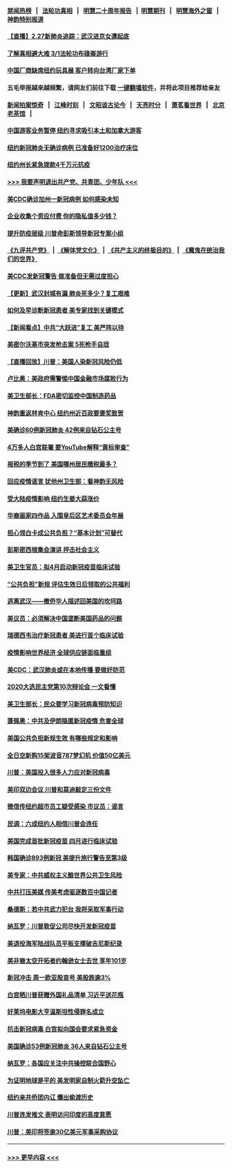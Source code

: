 #### [禁闻热榜](热点新闻.md?=0)  &nbsp;&nbsp;|&nbsp;&nbsp; [法轮功真相](https://github.com/gfw-breaker/truth/blob/master/README.md?=0) &nbsp;&nbsp;|&nbsp;&nbsp; [明慧二十周年报告](https://github.com/gfw-breaker/mh-reports/blob/master/README.md?=0) &nbsp;&nbsp;|&nbsp;&nbsp;[明慧期刊](https://github.com/gfw-breaker/mh-qikan) &nbsp;&nbsp;|&nbsp;&nbsp; [明慧海外之窗](https://github.com/gfw-breaker/mh-news/blob/master/README.md?=0) &nbsp;&nbsp;|&nbsp;&nbsp; [神韵特别报道](https://github.com/gfw-breaker/mh-news/blob/master/shenyun.md?=0)
#### [【直播】2.27新肺炎追踪：武汉进京女遭起底](../pages/nsc412/n11900415.md?t=02272302) 
#### [了解真相避大难  3/1法轮功布碌崙游行](../pages/nsc412/n11899501.md?t=02272302) 
#### [中国厂商缺席纽约玩具展  客户转向台湾厂家下单](../pages/nsc412/n11899505.md?t=02272302) 
#### 五毛举报越来越频繁，请网友们前往下载 [一键翻墙软件](https://github.com/gfw-breaker/ssr-accounts)，并将此项目推荐给亲友
#### [新闻拍案惊奇](https://github.com/gfw-breaker/banned-news/blob/master/pages/link4.md) &nbsp;&nbsp;|&nbsp;&nbsp; [江峰时刻](https://github.com/gfw-breaker/banned-news/blob/master/pages/link4.md) &nbsp;&nbsp;|&nbsp;&nbsp; [文昭谈古论今](https://github.com/gfw-breaker/banned-news/blob/master/pages/link4.md) &nbsp;&nbsp;|&nbsp;&nbsp; [天亮时分](https://github.com/gfw-breaker/banned-news/blob/master/pages/link4.md) &nbsp;&nbsp;|&nbsp;&nbsp; [萧茗看世界](https://github.com/gfw-breaker/banned-news/blob/master/pages/link4.md) &nbsp;&nbsp;|&nbsp;&nbsp; [北京老茶馆](https://github.com/gfw-breaker/banned-news/blob/master/pages/link4.md) &nbsp;&nbsp;|&nbsp;&nbsp; 
#### [中国游客业务暂停  纽约寻求吸引本土和加拿大游客](../pages/nsc412/n11899492.md?t=02272302) 
#### [纽约新冠肺炎无确诊病例  已准备好1200治疗床位](../pages/nsc412/n11899474.md?t=02272302) 
#### [纽约州长紧急拨款4千万元抗疫](../pages/nsc412/n11899477.md?t=02272302) 
#### [>>> 我要声明退出共产党、共青团、少年队 <<<](https://github.com/begood0513/goodnews/blob/master/quit/letter.md) 
#### [美CDC确诊加州一新冠病例 如何感染未知](../pages/nsc412/n11899165.md?t=02272302) 
#### [企业收集个资应付费 你的隐私值多少钱？](../pages/nsc412/n11898097.md?t=02272302) 
#### [提升防疫层级 川普命彭斯领导新冠专案小组](../pages/nsc412/n11898934.md?t=02272302) 
#### [《九评共产党》](https://github.com/begood0513/9ping.md/blob/master/README.md) &nbsp;|&nbsp; [《解体党文化》](../../../../jtdwh.md/blob/master/README.md)  &nbsp;|&nbsp; [《共产主义的终极目的》](../../../../gczydzjmd.md/blob/master/README.md) &nbsp;|&nbsp; [《魔鬼在统治我们的世界》](../../../../mgztzwmdsj.md/blob/master/README.md) 
#### [美CDC发新冠警告 做准备但无需过度担心](../pages/nsc412/n11898923.md?t=02272302) 
#### [【更新】武汉封城有漏 肺炎死多少？复工艰难](../pages/nsc412/n11890652.md?t=02272302) 
#### [如何及早诊断新冠患者 美专家找到关键模式](../pages/nsc412/n11898626.md?t=02272302) 
#### [【新闻看点】中共“大跃进”复工 美严阵以待](../pages/nsc412/n11898221.md?t=02272302) 
#### [美密尔沃基市突发枪击案 5死枪手自戕](../pages/nsc412/n11898687.md?t=02272302) 
#### [【直播回放】川普：美国人染新冠风险仍低](../pages/nsc412/n11898088.md?t=02272302) 
#### [卢比奥：美政府需警惕中国金融市场腐败行为](../pages/nsc412/n11898327.md?t=02272302) 
#### [美卫生部长：FDA密切监控中国制造药品](../pages/nsc412/n11898231.md?t=02272302) 
#### [神韵重返林肯中心 纽约州近百政要褒奖致贺](../pages/nsc412/n11893366.md?t=02272302) 
#### [美确诊60例新冠肺炎 42例来自钻石公主号](../pages/nsc412/n11898098.md?t=02272302) 
#### [4万多人白宫联署 要YouTube解释“黄标审查”](../pages/nsc412/n11897803.md?t=02272302) 
#### [报税的季节到了 美国哪州居民缴税最多？](../pages/nsc412/n11897626.md?t=02272302) 
#### [回应疫情谣言 犹他州卫生部：看神韵无风险](../pages/nsc412/n11896078.md?t=02272302) 
#### [受大陆疫情影响  纽约生姜大蒜涨价](../pages/nsc412/n11896485.md?t=02272302) 
#### [华裔画家四作品  入围皇后区艺术委员会年展](../pages/nsc412/n11896497.md?t=02272302) 
#### [担心领白卡成公共负担？“基本计划”可替代](../pages/nsc412/n11896478.md?t=02272302) 
#### [彭斯密西根集会演讲 抨击社会主义](../pages/nsc412/n11896543.md?t=02272302) 
#### [美卫生官员：拟4月启动新冠疫苗临床试验](../pages/nsc412/n11896357.md?t=02272302) 
#### [“公共负担”新规  评估生效日后领取的公共福利](../pages/nsc412/n11893847.md?t=02272302) 
#### [逃离武汉——撤侨华人描述回美国的坎坷路](../pages/nsc412/n11895897.md?t=02272302) 
#### [美议员：必须解决中国垄断美国药品的问题](../pages/nsc412/n11895991.md?t=02272302) 
#### [瑞德西韦治疗新冠患者 美进行首个临床试验](../pages/nsc412/n11895845.md?t=02272302) 
#### [疫情影响世界经济 全球供应链面临重组](../pages/nsc412/n11895634.md?t=02272302) 
#### [美CDC：武汉肺炎或在本地传播 要做好防范](../pages/nsc412/n11895597.md?t=02272302) 
#### [2020大选民主党第10次辩论会 一文看懂](../pages/nsc412/n11895486.md?t=02272302) 
#### [美卫生部长：民众要学习新冠病毒预防知识](../pages/nsc412/n11895308.md?t=02272302) 
#### [蓬佩奥：中共及伊朗隐匿新冠疫情 危害全球](../pages/nsc412/n11895492.md?t=02272302) 
#### [美国公共负担新规生效 有哪些规定和影响](../pages/nsc412/n11893866.md?t=02272302) 
#### [全日空新购15架波音787梦幻机 价值50亿美元](../pages/nsc412/n11895154.md?t=02272302) 
#### [川普：美国投入很多人力应对新冠病毒](../pages/nsc412/n11894977.md?t=02272302) 
#### [美印双边会议 川普和莫迪敲定三份文件](../pages/nsc412/n11894247.md?t=02272302) 
#### [微信传纽约超市员工疑受感染  市议员：谣言](../pages/nsc412/n11893861.md?t=02272302) 
#### [民调：六成纽约人相信川普会连任](../pages/nsc412/n11893884.md?t=02272302) 
#### [美国完成首批新冠疫苗 四月进行临床试验](../pages/nsc412/n11893526.md?t=02272302) 
#### [韩国确诊893例新冠 美提升旅行警告至第3级](../pages/nsc412/n11893662.md?t=02272302) 
#### [美专家：中共威权主义酿世界公共卫生风险](../pages/nsc412/n11893474.md?t=02272302) 
#### [中共打压美媒 传美考虑驱逐数百中国记者](../pages/nsc412/n11893178.md?t=02272302) 
#### [桑德斯：若中共武力犯台 我将采取军事行动](../pages/nsc412/n11893282.md?t=02272302) 
#### [纳瓦罗：川普敦促公司尽快开发新冠疫苗](../pages/nsc412/n11893211.md?t=02272302) 
#### [美退役海军陆战队员平板支撑破吉尼斯纪录](../pages/nsc412/n11893022.md?t=02272302) 
#### [美非裔太空开拓者约翰逊女士去世 享年101岁](../pages/nsc412/n11892917.md?t=02272302) 
#### [新冠冲击 周一欧亚股哀号 美股跌逾3%](../pages/nsc412/n11892648.md?t=02272302) 
#### [白宫晒川普获赠外国礼品清单 习近平送花瓶](../pages/nsc412/n11892985.md?t=02272302) 
#### [好莱坞电影大亨温斯坦性侵罪名成立](../pages/nsc412/n11892907.md?t=02272302) 
#### [抗击新冠病毒 白宫拟向国会要求紧急资金](../pages/nsc412/n11892943.md?t=02272302) 
#### [美国确诊53例新冠肺炎 36人来自钻石公主号](../pages/nsc412/n11892877.md?t=02272302) 
#### [纳瓦罗：各国应关注中共操控联合国野心](../pages/nsc412/n11892856.md?t=02272302) 
#### [为证明地球是平的 美发明家自制火箭升空坠亡](../pages/nsc412/n11892645.md?t=02272302) 
#### [纽约亲共侨团内讧 爆出偷渡历史](../pages/nsc412/n11891235.md?t=02272302) 
#### [川普连发推文 表明访问印度的高度意愿](../pages/nsc412/n11891927.md?t=02272302) 
#### [川普：美印将签逾30亿美元军事采购协议](../pages/nsc412/n11892494.md?t=02272302) 

----
#### [ >>> 更早内容 <<< ](../indexes/nsc412-earlier.md)
